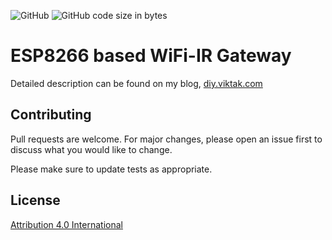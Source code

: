 ![GitHub](https://img.shields.io/github/license/viktak/wifi-ir-gateway) ![GitHub code size in bytes](https://img.shields.io/github/languages/code-size/viktak/wifi-ir-gateway)

# ESP8266 based WiFi-IR Gateway

Detailed description can be found on my blog, [diy.viktak.com](https://diy.viktak.com/2020/10/wifi-ir-gateway-a-k-a-give-your-dumb-old-devices-the-smarts.html)

## Contributing
Pull requests are welcome. For major changes, please open an issue first to discuss what you would like to change.

Please make sure to update tests as appropriate.

## License
[Attribution 4.0 International](https://creativecommons.org/licenses/by/4.0/)
